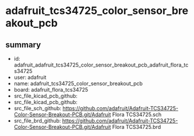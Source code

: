 # adafruit_tcs34725_color_sensor_breakout_pcb
 
## summary 
* id: adafruit_adafruit_tcs34725_color_sensor_breakout_pcb_adafruit_flora_tcs34725
* user: adafruit
* name: adafruit_tcs34725_color_sensor_breakout_pcb
* board: adafruit_flora_tcs34725
* src_file_kicad_pcb_github: 
* src_file_kicad_pcb_github: 
* src_file_sch_github: https://github.com/adafruit/Adafruit-TCS34725-Color-Sensor-Breakout-PCB.git/Adafruit Flora TCS34725.sch
* src_file_brd_github: https://github.com/adafruit/Adafruit-TCS34725-Color-Sensor-Breakout-PCB.git/Adafruit Flora TCS34725.brd



